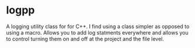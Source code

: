 logpp
=====

A logging utility class for for C++. I find using a class simpler as opposed to using a macro. Allows you to add
log statments everywhere and allows you to control turning them on and off at the project and the file level.
